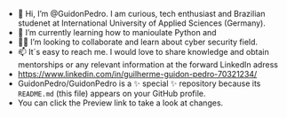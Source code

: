 - 👋 Hi, I’m @GuidonPedro. I am curious, tech enthusiast and Brazilian studenet at International University of Applied Sciences (Germany). 
- 🌱 I’m currently learning how to manioulate Python and
- 👀💞️ I’m looking to collaborate and learn about cyber security field.
- 📫 It´s easy to reach me. I would love to share knowledge and obtain mentorships or any relevant information at the forward LinkedIn adress
- https://www.linkedin.com/in/guilherme-guidon-pedro-70321234/
- GuidonPedro/GuidonPedro is a ✨ special ✨ repository because its `README.md` (this file) appears on your GitHub profile.
- You can click the Preview link to take a look at  changes.
